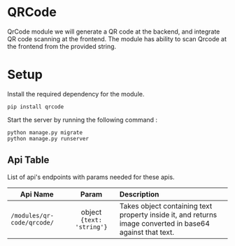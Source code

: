 # QRCode
QrCode module we will generate a QR code at the backend, and integrate QR code scanning at the frontend.
The module has ability to scan Qrcode at the frontend from the provided string.

# Setup
Install the required dependency for the module.
```
pip install qrcode
```
Start the server by running the following command :

```
python manage.py migrate
python manage.py runserver
```

## Api Table
List of api's endpoints with params needed for these apis.

| Api Name                       | Param        | Description                                                    |
| ------------------------------ |:------------:|:---------------------------------------------------------------|
| `/modules/qr-code/qrcode/` | object `{text: 'string'}` | Takes object containing text property inside it, and returns image converted in base64 against that text. |